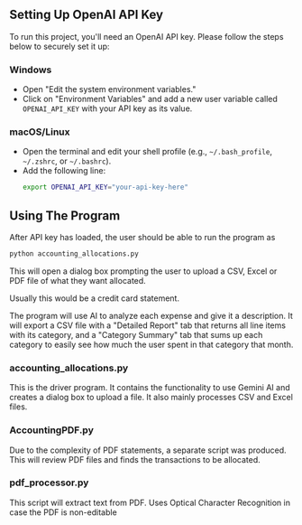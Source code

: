 ## Setting Up OpenAI API Key
To run this project, you'll need an OpenAI API key. Please follow the steps below to securely set it up:

### Windows
- Open "Edit the system environment variables."
- Click on "Environment Variables" and add a new user variable called `OPENAI_API_KEY` with your API key as its value.

### macOS/Linux
- Open the terminal and edit your shell profile (e.g., `~/.bash_profile`, `~/.zshrc`, or `~/.bashrc`).
- Add the following line:
  ```bash
  export OPENAI_API_KEY="your-api-key-here"
  ```
## Using The Program
After API key has loaded, the user should be able to run the program as 
  ```bash 
  python accounting_allocations.py
  ```
This will open a dialog box prompting the user to upload a CSV, Excel or PDF file of what they want allocated.

Usually this would be a credit card statement.

The program will use AI to analyze each expense and give it a description.
It will export a CSV file with a "Detailed Report" tab that returns all line items with its category, and a "Category Summary"
tab that sums up each category to easily see how much the user spent in that category that month.

### accounting_allocations.py
This is the driver program. It contains the functionality to use Gemini AI and creates a dialog box to upload a file.
It also mainly processes CSV and Excel files.

### AccountingPDF.py
Due to the complexity of PDF statements, a separate script was produced.
This will review PDF files and finds the transactions to be allocated.

### pdf_processor.py
This script will extract text from PDF. Uses Optical Character Recognition in case the PDF is non-editable